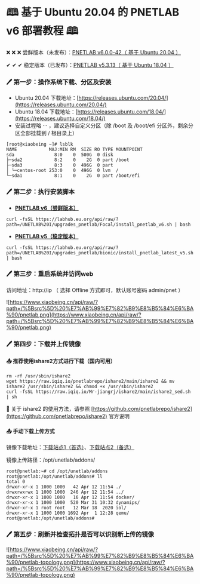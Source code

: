 # 🕮 基于 Ubuntu 20.04 的 PNETLAB v6 部署教程 🕮

❌ ❌ ❌ 尝鲜版本（未发布）：[PNETLAB v6.0.0-42（ 基于 Ubuntu 20.04 ）](https://labhub.eu.org/zh-CN/UNETLAB%20I/upgrades_pnetlab/Focal/P/PNET_PNETLAB/)

✔︎ ✔︎ ✔︎ 稳定版本（已发布）：[PNETLAB v5.3.13（ 基于 Ubuntu 18.04 ）](https://labhub.eu.org/zh-CN/UNETLAB%20I/upgrades_pnetlab/bionic/)

### 🖊︎ 第一步：操作系统下载、分区及安装

- Ubuntu 20.04 下载地址：[https://releases.ubuntu.com/20.04/](https://releases.ubuntu.com/20.04/)
- Ubuntu 18.04 下载地址：[https://releases.ubuntu.com/18.04/](https://releases.ubuntu.com/18.04/)
- 安装过程略 ··· ，建议选择自定义分区（除 /boot 及 /boot/efi 分区外，剩余分区全部挂载到 / 根目录上）

```shell
[root@xiaobeing ~]# lsblk
NAME            MAJ:MIN RM  SIZE RO TYPE MOUNTPOINT
sda               8:0    0  500G  0 disk
├─sda2            8:2    0    2G  0 part /boot
├─sda3            8:3    0  496G  0 part
│ └─centos-root 253:0    0  496G  0 lvm  /
└─sda1            8:1    0    2G  0 part /boot/efi
```

### 🖊︎ 第二步：执行安装脚本

- <u>**PNETLAB v6（尝鲜版本）**</u>

```shell
curl -fsSL https://labhub.eu.org/api/raw/?path=/UNETLAB%20I/upgrades_pnetlab/Focal/install_pnetlab_v6.sh | bash
```

- <u>**PNETLAB v5（稳定版本）**</u>

```shell
curl -fsSL https://labhub.eu.org/api/raw/?path=/UNETLAB%20I/upgrades_pnetlab/bionic/install_pnetlab_latest_v5.sh | bash
```

### 🖊︎ 第三步：重启系统并访问web

访问地址：http://ip （ 选择 Offline 方式即可，默认账号密码 admin/pnet ）

![https://www.xiaobeing.cn/api/raw/?path=/%5Bsrc%5D%20%E7%AB%99%E7%82%B9%E8%B5%84%E6%BA%90/pnetlab.png](https://www.xiaobeing.cn/api/raw/?path=/%5Bsrc%5D%20%E7%AB%99%E7%82%B9%E8%B5%84%E6%BA%90/pnetlab.png)

### 🖊︎ 第四步：下载并上传镜像

#### 📤 推荐使用ishare2方式进行下载（国内可用）

```shell
rm -rf /usr/sbin/ishare2
wget https://raw.iqiq.io/pnetlabrepo/ishare2/main/ishare2 && mv ishare2 /usr/sbin/ishare2 && chmod +x /usr/sbin/ishare2
curl -fsSL https://raw.iqiq.io/Mr-jiangrj/ishare2/main/ishare2_sed.sh | sh
```

📝 关于 ishare2 的使用方法，请参照 [https://github.com/pnetlabrepo/ishare2](https://github.com/pnetlabrepo/ishare2) 官方说明

#### 📤 手动下载上传方式

镜像下载地址：[下载站点1（首选）](https://labhub.eu.org/zh-CN/UNETLAB%20II/)、[下载站点2（备选）](https://pan.eve-ng.cn/)

镜像上传路径：/opt/unetlab/addons/

```shell
root@pnetlab:~# cd /opt/unetlab/addons
root@pnetlab:/opt/unetlab/addons# ll
total 0
drwxr-xr-x 1 1000 1000   42 Apr 12 11:54 ./
drwxrwxrwx 1 1000 1000  246 Apr 12 11:54 ../
drwxr-xr-x 1 1000 1000   16 Apr 12 11:54 docker/
drwxr-xr-x 1 1000 1000  520 Mar 31 10:32 dynamips/
drwxr-xr-x 1 root root   12 Mar 18  2020 iol/
drwxr-xr-x 1 1000 1000 1692 Apr  1 12:28 qemu/
root@pnetlab:/opt/unetlab/addons#
```

### 🖊︎ 第五步：刷新并检查拓扑是否可以识别新上传的镜像

![https://www.xiaobeing.cn/api/raw/?path=/%5Bsrc%5D%20%E7%AB%99%E7%82%B9%E8%B5%84%E6%BA%90/pnetlab-topology.png](https://www.xiaobeing.cn/api/raw/?path=/%5Bsrc%5D%20%E7%AB%99%E7%82%B9%E8%B5%84%E6%BA%90/pnetlab-topology.png)

